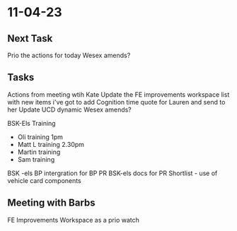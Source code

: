 # 11-04-23

## Next Task
Prio the actions for today
Wesex amends?

## Tasks
Actions from meeting wtih Kate
Update the FE improvements workspace list with new items i've got to add
Cognition time quote for Lauren and send to her
Update UCD dynamic
Wesex amends?

BSK-Els Training
- Oli training 1pm
- Matt L training 2.30pm
- Martin training
- Sam training

BSK -els BP intergration for BP PR
BSK-els docs for PR
Shortlist - use of vehicle card components

## Meeting with Barbs

FE Improvements Workspace as a prio watch

